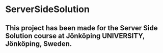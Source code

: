 # ServerSideSolution

## This project has been made for the Server Side Solution course at Jönköping UNIVERSITY, Jönköping, Sweden. 
